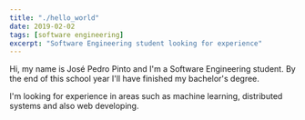 ```yaml
---
title: "./hello_world"
date: 2019-02-02
tags: [software engineering]
excerpt: "Software Engineering student looking for experience"
---
```


Hi, my name is José Pedro Pinto and I'm a Software Engineering student. By the end of this school year I'll have finished my bachelor's degree.

I'm looking for experience in areas such as machine learning, distributed systems and also web developing. 

